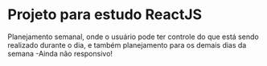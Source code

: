 # Projeto para estudo ReactJS
Planejamento semanal, onde o usuário pode ter controle do que está sendo realizado durante o dia, e também planejamento para os demais dias da semana
-Ainda não responsivo!
